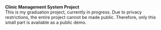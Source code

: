 **Clinic Management System Project** <br/>
This is my graduation project, currently in progress.
Due to privacy restrictions, the entire project cannot be made public. Therefore, only this small part is available as a public demo.
